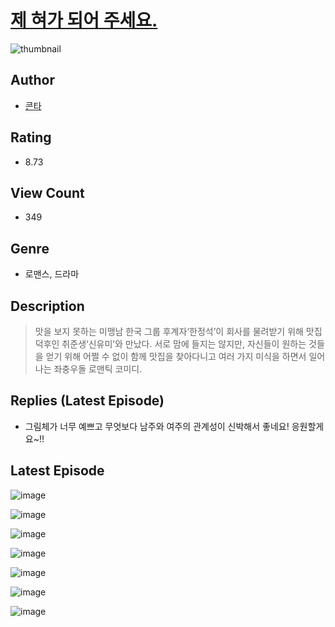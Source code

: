 # [제 혀가 되어 주세요.](https://comic.naver.com/challenge/list?titleId=810538)
![thumbnail](https://image-comic.pstatic.net/user_contents_data/challenge_comic/2023/05/23/119757/upload_3991146074263807590_480x623.jpeg)

## Author
- [콘타](https://comic.naver.com/artistTitle?id=119757)

## Rating
- 8.73

## View Count
- 349

## Genre
- 로맨스, 드라마

## Description
> 맛을 보지 못하는 미맹남 한국 그룹 후계자‘한정석’이 회사를 물려받기 위해 맛집 덕후인 취준생‘신유미’와 만났다. 서로 맘에 들지는 않지만, 자신들이 원하는 것들을 얻기 위해 어쩔 수 없이 함께 맛집을 찾아다니고 여러 가지 미식을 하면서 일어나는 좌충우돌 로맨틱 코미디.

## Replies (Latest Episode)
- 그림체가 너무 예쁘고 무엇보다 남주와 여주의 관계성이 신박해서 좋네요! 응원할게요~!!

## Latest Episode
![image](https://image-comic.pstatic.net/user_contents_data/challenge_comic/2023/05/24/119757/upload_7305232457910138419.jpeg)

![image](https://image-comic.pstatic.net/user_contents_data/challenge_comic/2023/05/24/119757/upload_4051048544960263991.jpeg)

![image](https://image-comic.pstatic.net/user_contents_data/challenge_comic/2023/05/24/119757/upload_4135540538343504229.jpeg)

![image](https://image-comic.pstatic.net/user_contents_data/challenge_comic/2023/05/24/119757/upload_3990862400247653938.jpeg)

![image](https://image-comic.pstatic.net/user_contents_data/challenge_comic/2023/05/24/119757/upload_7018078495787345463.jpeg)

![image](https://image-comic.pstatic.net/user_contents_data/challenge_comic/2023/05/24/119757/upload_3618700794694755123.jpeg)

![image](https://image-comic.pstatic.net/user_contents_data/challenge_comic/2023/05/24/119757/upload_3630806439090599476.jpeg)
